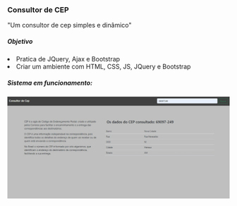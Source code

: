 <h3>Consultor de CEP</h3>
<p>"Um consultor de cep simples e dinâmico"</p>

<h5>Objetivo</h5>
<li>Pratica de JQuery, Ajax e Bootstrap</li>
<li>Criar um ambiente com HTML, CSS, JS, JQuery e Bootstrap</li>

<h5>Sistema em funcionamento:</h5>
<section>
    <p align="center"><img src="./img/consultorCep.jpeg" /></p>
</section>